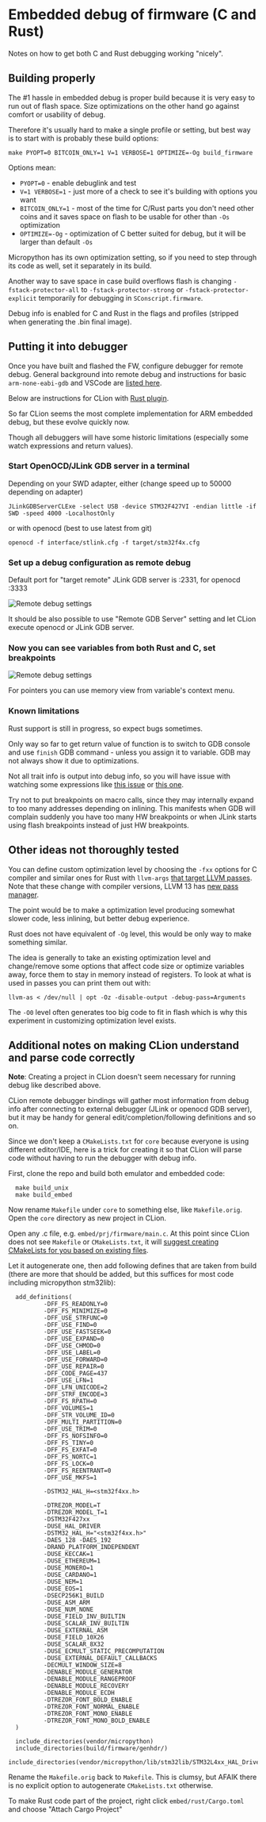 # Embedded debug of firmware (C and Rust)

Notes on how to get both C and Rust debugging working "nicely".

## Building properly

The #1 hassle in embedded debug is proper build because it is very easy to run out of flash space.
Size optimizations on the other hand go against comfort or usability of debug.

Therefore it's usually hard to make a single profile or setting, but best way is to start with
is probably these build options:

    make PYOPT=0 BITCOIN_ONLY=1 V=1 VERBOSE=1 OPTIMIZE=-Og build_firmware

Options mean:

 * `PYOPT=0` - enable debuglink and test
 * `V=1 VERBOSE=1` - just more of a check to see it's building with options you want
 * `BITCOIN_ONLY=1` - most of the time for C/Rust parts you don't need other coins and it saves
   space on flash to be usable for other than `-Os` optimization
 * `OPTIMIZE=-Og` - optimization of C better suited for debug, but it will be larger than default `-Os`

Micropython has its own optimization setting, so if you need to step through its code as well,
set it separately in its build.

Another way to save space in case build overflows flash is changing `-fstack-protector-all` to
`-fstack-protector-strong` or `-fstack-protector-explicit` temporarily for debugging in
`SConscript.firmware`.

Debug info is enabled for C and Rust in the flags and profiles (stripped when generating the .bin
final image).

## Putting it into debugger

Once you have built and flashed the FW, configure debugger for remote debug.
General background into remote debug and instructions
for basic `arm-none-eabi-gdb` and VSCode are [listed here](https://docs.rust-embedded.org/debugonomicon/).

Below are instructions for CLion with [Rust plugin](https://plugins.jetbrains.com/plugin/8182-rust/docs).

So far CLion seems the most complete implementation for ARM embedded debug, but
these evolve quickly now.

Though all debuggers will have some historic limitations (especially some watch expressions
and return values).


### Start OpenOCD/JLink GDB server in a terminal

Depending on your SWD adapter, either (change speed up to 50000 depending on adapter)

    JLinkGDBServerCLExe -select USB -device STM32F427VI -endian little -if SWD -speed 4000 -LocalhostOnly

or with openocd (best to use latest from git)

    openocd -f interface/stlink.cfg -f target/stm32f4x.cfg

### Set up a debug configuration as remote debug

Default port for "target remote" JLink GDB server is :2331, for openocd :3333

![Remote debug settings](CLion_Rust_embedded_Trezor_02.png)

It should be also possible to use "Remote GDB Server" setting and let CLion execute
openocd or JLink GDB server.

### Now you can see variables from both Rust and C, set breakpoints

![Remote debug settings](CLion_Rust_embedded_Trezor_01.png)

For pointers you can use memory view from variable's context menu.

### Known limitations

Rust support is still in progress, so expect bugs sometimes.

Only way so far to get return value of function is to switch to GDB console and
use `finish` GDB command - unless you assign it to variable. GDB may not always show
it due to optimizations.

Not all trait info is output into debug info, so you will have issue with watching
some expressions like [this issue](https://github.com/rust-lang/rust/issues/66482) or
[this one](https://github.com/rust-lang/rust/issues/33014).

Try not to put breakpoints on macro calls, since they may internally expand to
too many addresses depending on inlining. This manifests when GDB will complain
suddenly you have too many HW breakpoints or when JLink starts using flash
breakpoints instead of just HW breakpoints.

## Other ideas not thoroughly tested

You can define custom optimization level by choosing the `-fxx` options for C compiler and
similar ones for Rust with `llvm-args` [that target LLVM passes](https://llvm.org/docs/Passes.html).
Note that these change with compiler versions, LLVM 13 has
[new pass manager](https://llvm.org/docs/NewPassManager.html#invoking-opt).

The point would be to make a optimization level producing somewhat slower code, less inlining,
but better debug experience.

Rust does not have equivalent of `-Og` level, this would be only way to make something similar.

The idea is generally to take an existing optimization level and change/remove some options
that affect code size or optimize variables away, force them to stay in memory instead of
registers. To look at what is used in passes you can print them out with:

    llvm-as < /dev/null | opt -Oz -disable-output -debug-pass=Arguments

The `-O0` level often generates too big code to fit in flash which is why this experiment
in customizing optimization level exists.

## Additional notes on making CLion understand and parse code correctly

**Note**: Creating a project in CLion doesn't seem necessary for running debug like described above.

CLion remote debugger bindings will gather most information from debug info after
connecting to external debugger (JLink or openocd GDB server), but it may be handy
for general edit/completion/following definitions and so on.

Since we don't keep a `CMakeLists.txt` for `core` because everyone is using different
editor/IDE, here is a trick for creating it so that CLion will parse code without having
to run the debugger with debug info.

First, clone the repo and build both emulator and embedded code:

      make build_unix
      make build_embed

Now rename `Makefile` under `core` to something else, like `Makefile.orig`. Open the
`core` directory as new project in CLion.

Open any .c file, e.g. `embed/prj/firmware/main.c`.
At this point since CLion does not see `Makefile` or `CMakeLists.txt`, it will
[suggest creating CMakeLists for you based on existing files](https://www.jetbrains.com/help/clion/creating-new-project-from-scratch.html#example).

Let it autogenerate one, then add following defines that are taken from build
(there are more that should be added, but this suffices for most code including micropython
stm32lib):

      add_definitions(
              -DFF_FS_READONLY=0
              -DFF_FS_MINIMIZE=0
              -DFF_USE_STRFUNC=0
              -DFF_USE_FIND=0
              -DFF_USE_FASTSEEK=0
              -DFF_USE_EXPAND=0
              -DFF_USE_CHMOD=0
              -DFF_USE_LABEL=0
              -DFF_USE_FORWARD=0
              -DFF_USE_REPAIR=0
              -DFF_CODE_PAGE=437
              -DFF_USE_LFN=1
              -DFF_LFN_UNICODE=2
              -DFF_STRF_ENCODE=3
              -DFF_FS_RPATH=0
              -DFF_VOLUMES=1
              -DFF_STR_VOLUME_ID=0
              -DFF_MULTI_PARTITION=0
              -DFF_USE_TRIM=0
              -DFF_FS_NOFSINFO=0
              -DFF_FS_TINY=0
              -DFF_FS_EXFAT=0
              -DFF_FS_NORTC=1
              -DFF_FS_LOCK=0
              -DFF_FS_REENTRANT=0
              -DFF_USE_MKFS=1

              -DSTM32_HAL_H=<stm32f4xx.h>

              -DTREZOR_MODEL=T
              -DTREZOR_MODEL_T=1
              -DSTM32F427xx
              -DUSE_HAL_DRIVER
              -DSTM32_HAL_H="<stm32f4xx.h>"
              -DAES_128 -DAES_192
              -DRAND_PLATFORM_INDEPENDENT
              -DUSE_KECCAK=1
              -DUSE_ETHEREUM=1
              -DUSE_MONERO=1
              -DUSE_CARDANO=1
              -DUSE_NEM=1
              -DUSE_EOS=1
              -DSECP256K1_BUILD
              -DUSE_ASM_ARM
              -DUSE_NUM_NONE
              -DUSE_FIELD_INV_BUILTIN
              -DUSE_SCALAR_INV_BUILTIN
              -DUSE_EXTERNAL_ASM
              -DUSE_FIELD_10X26
              -DUSE_SCALAR_8X32
              -DUSE_ECMULT_STATIC_PRECOMPUTATION
              -DUSE_EXTERNAL_DEFAULT_CALLBACKS
              -DECMULT_WINDOW_SIZE=8
              -DENABLE_MODULE_GENERATOR
              -DENABLE_MODULE_RANGEPROOF
              -DENABLE_MODULE_RECOVERY
              -DENABLE_MODULE_ECDH
              -DTREZOR_FONT_BOLD_ENABLE
              -DTREZOR_FONT_NORMAL_ENABLE
              -DTREZOR_FONT_MONO_ENABLE
              -DTREZOR_FONT_MONO_BOLD_ENABLE
      )

      include_directories(vendor/micropython)
      include_directories(build/firmware/genhdr/)
      include_directories(vendor/micropython/lib/stm32lib/STM32L4xx_HAL_Driver/Inc)

Rename the `Makefile.orig` back to `Makefile`. This is clumsy, but AFAIK there is no
explicit option to autogenerate `CMakeLists.txt` otherwise.

To make Rust code part of the project, right click `embed/rust/Cargo.toml` and
choose "Attach Cargo Project"
